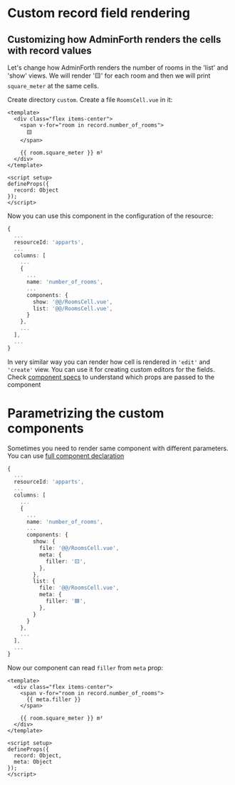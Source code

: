 # Custom record field rendering

## Customizing how AdminForth renders the cells with record values

Let's change how AdminForth renders the number of rooms in the 'list' and 'show' views.
We will render '🟨' for each room and then we will print `square_meter` at the same cells.

Create directory `custom`. Create a file `RoomsCell.vue` in it:

```vue
<template>
  <div class="flex items-center">
    <span v-for="room in record.number_of_rooms">
      🟨
    </span>
      
    {{ room.square_meter }} m²
  </div>
</template>

<script setup>
defineProps({
  record: Object
});
</script>
```

Now you can use this component in the configuration of the resource:

```ts
{
  ...
  resourceId: 'apparts',
  ...
  columns: [
    ...
    {
      ...
      name: 'number_of_rooms',
      ...
      components: {
        show: '@@/RoomsCell.vue',
        list: '@@/RoomsCell.vue',
      }
    },
    ...
  ],
  ...
}
```

In very similar way you can render how cell is rendered in `'edit'` and `'create'` view. 
You can use it for creating custom editors for the fields. Check [component specs](/docs/api/types/AdminForthConfig/type-aliases/AdminForthFieldComponents#create) to understand which props are passed to the component

# Parametrizing the custom components

Sometimes you need to render same component with different parameters.
You can use [full component declaration](/docs/api/types/AdminForthConfig/type-aliases/AdminForthComponentDeclarationFull.md)


```ts
{
  ...
  resourceId: 'apparts',
  ...
  columns: [
    ...
    {
      ...
      name: 'number_of_rooms',
      ...
      components: {
        show: {
          file: '@@/RoomsCell.vue',
          meta: {
            filler: '🟨',
          },
        },
        list: {
          file: '@@/RoomsCell.vue',
          meta: {
            filler: '🟦',
          },
        }
      }
    },
    ...
  ],
  ...
}
```

Now our component can read `filler` from `meta` prop:

```vue
<template>
  <div class="flex items-center">
    <span v-for="room in record.number_of_rooms">
      {{ meta.filler }}
    </span>
      
    {{ room.square_meter }} m²
  </div>
</template>

<script setup>
defineProps({
  record: Object,
  meta: Object
});
</script>
```
